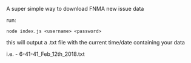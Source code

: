 A super simple way to download FNMA new issue data

run: 
```
node index.js <username> <password>
```

this will output a .txt file with the current time/date containing your data

i.e. - 6-41-41_Feb_12th_2018.txt
